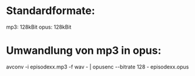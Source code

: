 # Standardformate:

mp3: 128kBit
opus: 128kBit


# Umwandlung von mp3 in opus:

avconv -i episodexx.mp3 -f wav - | opusenc --bitrate 128 - episodexx.opus
